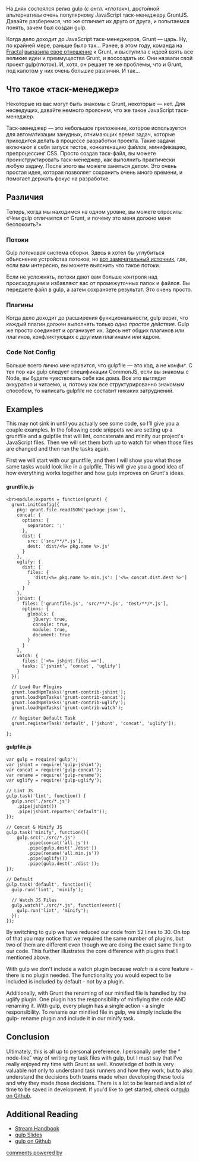 На днях состоялся релиз gulp (*с англ. «глоток»*), достойной альтернативы очень
популярному JavaScript таск-менеджеру GruntJS. Давайте разберемся, что же
отличает их друго от друга, и попытаемся понять, зачем был создан gulp.

Когда дело доходит до JavaScript таск-менеджеров, Grunt — царь. Ну, по крайней 
мере, раньше было так… Ранее, в этом году, команда на [Fractal][1] 
[выразила свое отношение][2] к Grunt, и выступила с идеей взять все великие идеи
и преимущества Grunt, и воссоздать их. Они назвали свой проект [gulp][3](глоток).
И, хотя, он решает те же проблемы, что и Grunt, под капотом у них очень большие
различия. И так…


## Что такое «таск-менеджер»

Некоторые из вас могут быть знакомы с Grunt, некоторые — нет. Для несведущих,
давайте немного проясним, что же такое JavaScript таск-менеджер.

Таск-менеджер — это небольшое приложение, которое используется для автоматизации
занудных, отнимающих время задач, которые приходится делать в процессе разработки
проекта. Такие задачи включают в себя запуск тестов, конкатенацию файлов, 
минификацию, препроцессинг CSS. Просто создав таск-файл, вы можете
проинструктировать таск-менеджер, как выполнить практически любую задачу. После
этого вы можете заняться делом. Это очень простая идея, которая позволяет
сохранить очень много времени, и помогает держать фокус на разработке.


## Различия

Теперь, когда мы находимся на одном уровне, вы можете спросить: «Чем
gulp отличается от Grunt, и почему это меня должно меня беспокоить?»


### Потоки

Gulp *потоковая* система сборки. Здесь я хотел бы углубиться объяснение устройства
потоков, но [вот замечательный источник][4], где, если вам интересно, вы можете
выяснить что такое потоки.

Если не усложнять, потоки дают вам больше контроля над происходящим и избавляют
вас от промежуточных папок и файлов. Вы передаете файл в gulp, а затем сохраняете
результат. Это очень просто.


### Плагины

Когда дело доходит до расширения функциональности, gulp верит, что каждый 
плагин должен выполнять только *одно простое действие*. Gulp же просто
соединяет и организует их. Здесь нет общих плагинов или плагинов, конфликтующих
с другими плагинами или ядром.

### Code Not Config

Больше всего лично мне нравится, что gulpfile — это код, а не *конфиг*. С тех
пор как gulp следует спецификации CommonJS, если вы знакомы с Node, вы будете
чувствовать себя как дома. Все это выглядит аккуратно и читаемо, и, потому как
все структурированно знакомым способом, то написать gulpfile не составит никаких
затруднений.


## Examples

This may not sink in until you actually see some code, so I’ll give you a
couple examples. In the following code snippets we are setting up a gruntfile 
and a gulpfile that will lint, concatenate and minify our project's JavaScript 
files. Then we will set them both up to watch for when those files are changed 
and then run the tasks again.

First we will start with our gruntfile, and then I will show you what those
same tasks would look like in a gulpfile. This will give you a good idea of how 
everything works together and how gulp improves on Grunt's ideas.

#### gruntfile.js

    <br>module.exports = function(grunt) {
      grunt.initConfig({
        pkg: grunt.file.readJSON('package.json'),
        concat: {
          options: {
            separator: ';'
          },
          dist: {
            src: ['src/**/*.js'],
            dest: 'dist/<%= pkg.name %>.js'
          }
        },
        uglify: {
          dist: {
            files: {
              'dist/<%= pkg.name %>.min.js': ['<%= concat.dist.dest %>']
            }
          }
        },
        jshint: {
          files: ['gruntfile.js', 'src/**/*.js', 'test/**/*.js'],
          options: {
            globals: {
              jQuery: true,
              console: true,
              module: true,
              document: true
            }
          }
        },
        watch: {
          files: ['<%= jshint.files =>'],
          tasks: ['jshint', 'concat', 'uglify']
        }
      });
    
      // Load Our Plugins
      grunt.loadNpmTasks('grunt-contrib-jshint');
      grunt.loadNpmTasks('grunt-contrib-concat');
      grunt.loadNpmTasks('grunt-contrib-uglify');
      grunt.loadNpmTasks('grunt-contrib-watch');
    
      // Register Default Task
      grunt.registerTask('default', ['jshint', 'concat', 'uglify']);
    
    };
    
    

#### gulpfile.js

    var gulp = require('gulp');
    var jshint = require('gulp-jshint');
    var concat = require('gulp-concat');
    var rename = require('gulp-rename');
    var uglify = require('gulp-uglify');
    
    // Lint JS
    gulp.task('lint', function() {
      gulp.src('./src/*.js')
        .pipe(jshint())
        .pipe(jshint.reporter('default'));
    });
    
    // Concat & Minify JS
    gulp.task('minify', function(){
        gulp.src('./src/*.js')
            .pipe(concat('all.js'))
            .pipe(gulp.dest('./dist'))
            .pipe(rename('all.min.js'))
            .pipe(uglify())
            .pipe(gulp.dest('./dist'));
    });
    
    // Default
    gulp.task('default', function(){
      gulp.run('lint', 'minify');
    
      // Watch JS Files
      gulp.watch("./src/*.js", function(event){
        gulp.run('lint', 'minify');
      });
    });
    

By switching to gulp we have reduced our code from 52 lines to 30. On top of
that you may notice that we required the same number of plugins, but two of them
are different even though we are doing the exact same thing to our code. This 
further illustrates the core difference with plugins that I mentioned above.

With gulp we don't include a watch plugin because *watch* is a core feature -
there is no plugin needed. The functionality you would expect to be included is 
included by default - not by a plugin.

Additionally, with Grunt the renaming of our minified file is handled by the
uglify plugin. One plugin has the responsibility of minfiying the code AND 
renaming it. With gulp, every plugin has a single action - a single 
responsibility. To rename our minified file in gulp, we simply include the gulp-
rename plugin and include it in our minify task.

## Conclusion

Ultimately, this is all up to personal preference. I personally prefer the “
node-like” way of writing my task files with gulp, but I must say that I’ve 
really enjoyed my time with Grunt as well. Knowledge of both is very valuable 
not only to understand task runners and how they work, but to also understand 
the decisions both teams made when developing these tools and why they made 
those decisions. There is a lot to be learned and a lot of time to be saved in 
development. If you'd like to get started, check out[gulp on Github][3].

## Additional Reading

*   [Stream Handbook][5]
*   [gulp Slides][2]
*   [gulp on Github][3]

[comments powered by ][6]

 [1]: http://wearefractal.com "Fractal"
 [2]: http://slid.es/contra/gulp "gulp slideshow on slid.es"
 [3]: https://github.com/wearefractal/gulp "gulp on Github"
 [4]: https://github.com/substack/stream-handbook
 [5]: https://github.com/substack/stream-handbook "Stream Handbook on Github"
 [6]: http://disqus.com